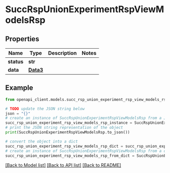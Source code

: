 # SuccRspUnionExperimentRspViewModelsRsp


## Properties

Name | Type | Description | Notes
------------ | ------------- | ------------- | -------------
**status** | **str** |  | 
**data** | [**Data3**](Data3.md) |  | 

## Example

```python
from openapi_client.models.succ_rsp_union_experiment_rsp_view_models_rsp import SuccRspUnionExperimentRspViewModelsRsp

# TODO update the JSON string below
json = "{}"
# create an instance of SuccRspUnionExperimentRspViewModelsRsp from a JSON string
succ_rsp_union_experiment_rsp_view_models_rsp_instance = SuccRspUnionExperimentRspViewModelsRsp.from_json(json)
# print the JSON string representation of the object
print(SuccRspUnionExperimentRspViewModelsRsp.to_json())

# convert the object into a dict
succ_rsp_union_experiment_rsp_view_models_rsp_dict = succ_rsp_union_experiment_rsp_view_models_rsp_instance.to_dict()
# create an instance of SuccRspUnionExperimentRspViewModelsRsp from a dict
succ_rsp_union_experiment_rsp_view_models_rsp_from_dict = SuccRspUnionExperimentRspViewModelsRsp.from_dict(succ_rsp_union_experiment_rsp_view_models_rsp_dict)
```
[[Back to Model list]](../README.md#documentation-for-models) [[Back to API list]](../README.md#documentation-for-api-endpoints) [[Back to README]](../README.md)


